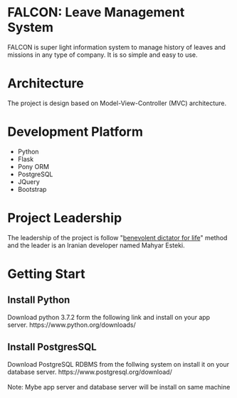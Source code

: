 # FALCON: Leave Management System
FALCON is super light information system to manage history of leaves and missions in any type of company. It is so simple and easy to use.

# Architecture
The project is design based on Model-View-Controller (MVC) architecture. 

# Development Platform
<ul>
  <li>Python</li>
  <li>Flask</li>
  <li>Pony ORM</li>
  <li>PostgreSQL</li>
  <li>JQuery</li>
  <li>Bootstrap</li>
</ul>

# Project Leadership
The leadership of the project is follow "<a href="https://en.wikipedia.org/wiki/Benevolent_dictator_for_life">benevolent dictator for life</a>" method and the leader is an Iranian developer named Mahyar Esteki.

# Getting Start
<h2>Install Python</h2>
Download python 3.7.2 form the following link and install on your app server.
https://www.python.org/downloads/

<h2>Install PostgresSQL</h2>
Download PostgreSQL RDBMS from the follwing system on install it on your database server.
https://www.postgresql.org/download/
<br/><br/>
Note: Mybe app server and database server will be install on same machine
